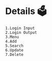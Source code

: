 # Details 🗳️
    1.Login Input 
    2.Login Output
    3.Menu
    4.Add 
    5.Search
    6.Update
    7.Delete
